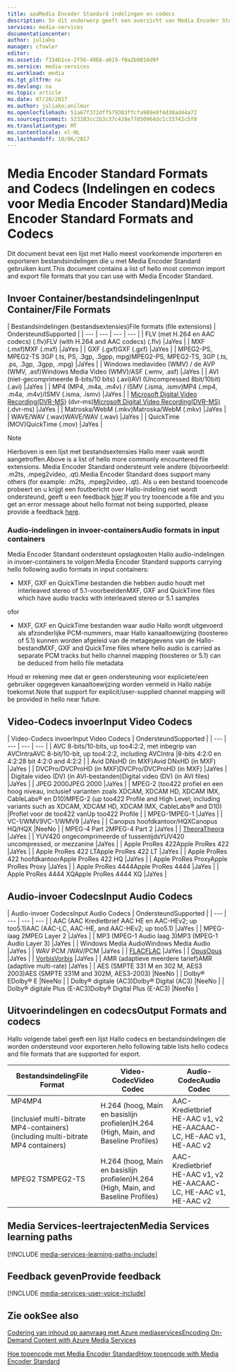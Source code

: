 ```yaml
---
title: aaaMedia Encoder Standard indelingen en codecs
description: In dit onderwerp geeft een overzicht van Media Encoder Standard indelingen en codecs.
services: media-services
documentationcenter: 
author: juliako
manager: cfowler
editor: 
ms.assetid: f334b1ce-2f56-4968-a019-f0a2b0016d9f
ms.service: media-services
ms.workload: media
ms.tgt_pltfrm: na
ms.devlang: na
ms.topic: article
ms.date: 07/20/2017
ms.author: juliako;anilmur
ms.openlocfilehash: 51a67f372dff579383ffcfa988e8f4d38ad44a72
ms.sourcegitcommit: 523283cc1b3c37c428e77850964dc1c33742c5f0
ms.translationtype: MT
ms.contentlocale: nl-NL
ms.lasthandoff: 10/06/2017
---
```

# <a name="media-encoder-standard-formats-and-codecs"></a><span data-ttu-id="766e9-103">Media Encoder Standard Formats and Codecs (Indelingen en codecs voor Media Encoder Standard)</span><span class="sxs-lookup"><span data-stu-id="766e9-103">Media Encoder Standard Formats and Codecs</span></span>
<span data-ttu-id="766e9-104">Dit document bevat een lijst met Hallo meest voorkomende importeren en exporteren bestandsindelingen die u met Media Encoder Standard gebruiken kunt.</span><span class="sxs-lookup"><span data-stu-id="766e9-104">This document contains a list of hello most common import and export file formats that you can use with Media Encoder Standard.</span></span>

## <a name="input-containerfile-formats"></a><span data-ttu-id="766e9-105">Invoer Container/bestandsindelingen</span><span class="sxs-lookup"><span data-stu-id="766e9-105">Input Container/File Formats</span></span>
| <span data-ttu-id="766e9-106">Bestandsindelingen (bestandsextensies)</span><span class="sxs-lookup"><span data-stu-id="766e9-106">File formats (file extensions)</span></span> | <span data-ttu-id="766e9-107">Ondersteund</span><span class="sxs-lookup"><span data-stu-id="766e9-107">Supported</span></span> |
| --- | --- | --- | --- |
| <span data-ttu-id="766e9-108">FLV (met H.264 en AAC codecs) (.flv)</span><span class="sxs-lookup"><span data-stu-id="766e9-108">FLV (with H.264 and AAC codecs) (.flv)</span></span> |<span data-ttu-id="766e9-109">Ja</span><span class="sxs-lookup"><span data-stu-id="766e9-109">Yes</span></span> |
| <span data-ttu-id="766e9-110">MXF (.mxf)</span><span class="sxs-lookup"><span data-stu-id="766e9-110">MXF    (.mxf)</span></span> |<span data-ttu-id="766e9-111">Ja</span><span class="sxs-lookup"><span data-stu-id="766e9-111">Yes</span></span> |
| <span data-ttu-id="766e9-112">GXF (.gxf)</span><span class="sxs-lookup"><span data-stu-id="766e9-112">GXF    (.gxf)</span></span> |<span data-ttu-id="766e9-113">Ja</span><span class="sxs-lookup"><span data-stu-id="766e9-113">Yes</span></span> |
| <span data-ttu-id="766e9-114">MPEG2-PS, MPEG2-TS 3GP (.ts, PS, .3gp, .3gpp, mpg)</span><span class="sxs-lookup"><span data-stu-id="766e9-114">MPEG2-PS, MPEG2-TS, 3GP (.ts, .ps, .3gp, .3gpp, .mpg)</span></span> |<span data-ttu-id="766e9-115">Ja</span><span class="sxs-lookup"><span data-stu-id="766e9-115">Yes</span></span> |
| <span data-ttu-id="766e9-116">Windows mediavideo (WMV) / de AVP (WMV, .asf)</span><span class="sxs-lookup"><span data-stu-id="766e9-116">Windows Media Video (WMV)/ASF (.wmv, .asf)</span></span> |<span data-ttu-id="766e9-117">Ja</span><span class="sxs-lookup"><span data-stu-id="766e9-117">Yes</span></span> |
| <span data-ttu-id="766e9-118">AVI (niet-gecomprimeerde 8-bits/10 bits) (.avi)</span><span class="sxs-lookup"><span data-stu-id="766e9-118">AVI (Uncompressed 8bit/10bit) (.avi)</span></span> |<span data-ttu-id="766e9-119">Ja</span><span class="sxs-lookup"><span data-stu-id="766e9-119">Yes</span></span> |
| <span data-ttu-id="766e9-120">MP4 (MP4, .m4a, .m4v) / ISMV (.isma, .ismv)</span><span class="sxs-lookup"><span data-stu-id="766e9-120">MP4 (.mp4, .m4a, .m4v)/ISMV (.isma, .ismv)</span></span> |<span data-ttu-id="766e9-121">Ja</span><span class="sxs-lookup"><span data-stu-id="766e9-121">Yes</span></span> |
| <span data-ttu-id="766e9-122">[Microsoft Digital Video Recording(DVR-MS)](https://msdn.microsoft.com/library/windows/desktop/dd692984) (dvr-ms)</span><span class="sxs-lookup"><span data-stu-id="766e9-122">[Microsoft Digital Video Recording(DVR-MS)](https://msdn.microsoft.com/library/windows/desktop/dd692984) (.dvr-ms)</span></span> |<span data-ttu-id="766e9-123">Ja</span><span class="sxs-lookup"><span data-stu-id="766e9-123">Yes</span></span> |
| <span data-ttu-id="766e9-124">Matroska/WebM (.mkv)</span><span class="sxs-lookup"><span data-stu-id="766e9-124">Matroska/WebM (.mkv)</span></span> |<span data-ttu-id="766e9-125">Ja</span><span class="sxs-lookup"><span data-stu-id="766e9-125">Yes</span></span> |
| <span data-ttu-id="766e9-126">WAVE/WAV (.wav)</span><span class="sxs-lookup"><span data-stu-id="766e9-126">WAVE/WAV (.wav)</span></span> |<span data-ttu-id="766e9-127">Ja</span><span class="sxs-lookup"><span data-stu-id="766e9-127">Yes</span></span> |
| <span data-ttu-id="766e9-128">QuickTime (MOV)</span><span class="sxs-lookup"><span data-stu-id="766e9-128">QuickTime (.mov)</span></span> |<span data-ttu-id="766e9-129">Ja</span><span class="sxs-lookup"><span data-stu-id="766e9-129">Yes</span></span> |

> [!NOTE]
> <span data-ttu-id="766e9-130">Hierboven is een lijst met bestandsextensies Hallo meer vaak wordt aangetroffen.</span><span class="sxs-lookup"><span data-stu-id="766e9-130">Above is a list of hello more commonly encountered file extensions.</span></span> <span data-ttu-id="766e9-131">Media Encoder Standard ondersteunt vele andere (bijvoorbeeld: .m2ts, .mpeg2video, .qt).</span><span class="sxs-lookup"><span data-stu-id="766e9-131">Media Encoder Standard does support many others (for example: .m2ts, .mpeg2video, .qt).</span></span> <span data-ttu-id="766e9-132">Als u een bestand tooencode probeert en u krijgt een foutbericht over Hallo-indeling niet wordt ondersteund, geeft u een feedback [hier](https://feedback.azure.com/forums/169396-media-services/category/144411-encoding-and-processing/).</span><span class="sxs-lookup"><span data-stu-id="766e9-132">If you try tooencode a file and you get an error message about hello format not being supported, please provide a feedback [here](https://feedback.azure.com/forums/169396-media-services/category/144411-encoding-and-processing/).</span></span>
> 
> 

### <a name="audio-formats-in-input-containers"></a><span data-ttu-id="766e9-133">Audio-indelingen in invoer-containers</span><span class="sxs-lookup"><span data-stu-id="766e9-133">Audio formats in input containers</span></span>
<span data-ttu-id="766e9-134">Media Encoder Standard ondersteunt opslagkosten Hallo audio-indelingen in invoer-containers te volgen:</span><span class="sxs-lookup"><span data-stu-id="766e9-134">Media Encoder Standard supports carrying hello following audio formats in input containers:</span></span>

* <span data-ttu-id="766e9-135">MXF, GXF en QuickTime bestanden die hebben audio houdt met interleaved stereo of 5.1-voorbeelden</span><span class="sxs-lookup"><span data-stu-id="766e9-135">MXF, GXF and QuickTime files which have audio tracks with interleaved stereo or 5.1 samples</span></span>

<span data-ttu-id="766e9-136">of</span><span class="sxs-lookup"><span data-stu-id="766e9-136">or</span></span>

* <span data-ttu-id="766e9-137">MXF, GXF en QuickTime bestanden waar audio Hallo wordt uitgevoerd als afzonderlijke PCM-nummers, maar Hallo kanaaltoewijzing (toostereo of 5.1) kunnen worden afgeleid van de metagegevens van de Hallo-bestand</span><span class="sxs-lookup"><span data-stu-id="766e9-137">MXF, GXF and QuickTime files where hello audio is carried as separate PCM tracks but hello channel mapping (toostereo or 5.1) can be deduced from hello file metadata</span></span>

<span data-ttu-id="766e9-138">Houd er rekening mee dat er geen ondersteuning voor expliciete/een gebruiker opgegeven kanaaltoewijzing worden vermeld in Hallo nabije toekomst.</span><span class="sxs-lookup"><span data-stu-id="766e9-138">Note that support for explicit/user-supplied channel mapping will be provided in hello near future.</span></span>

## <a name="input-video-codecs"></a><span data-ttu-id="766e9-139">Video-Codecs invoer</span><span class="sxs-lookup"><span data-stu-id="766e9-139">Input Video Codecs</span></span>
| <span data-ttu-id="766e9-140">Video-Codecs invoer</span><span class="sxs-lookup"><span data-stu-id="766e9-140">Input Video Codecs</span></span> | <span data-ttu-id="766e9-141">Ondersteund</span><span class="sxs-lookup"><span data-stu-id="766e9-141">Supported</span></span> |
| --- | --- | --- | --- |
| <span data-ttu-id="766e9-142">AVC 8-bits/10-bits, up too4:2:2, met inbegrip van AVCIntra</span><span class="sxs-lookup"><span data-stu-id="766e9-142">AVC 8-bit/10-bit, up too4:2:2, including AVCIntra</span></span> |<span data-ttu-id="766e9-143">8-bits 4:2:0 en 4:2:2</span><span class="sxs-lookup"><span data-stu-id="766e9-143">8 bit 4:2:0 and 4:2:2</span></span> |
| <span data-ttu-id="766e9-144">Avid DNxHD (in MXF)</span><span class="sxs-lookup"><span data-stu-id="766e9-144">Avid DNxHD (in MXF)</span></span> |<span data-ttu-id="766e9-145">Ja</span><span class="sxs-lookup"><span data-stu-id="766e9-145">Yes</span></span> |
| <span data-ttu-id="766e9-146">DVCPro/DVCProHD (in MXF)</span><span class="sxs-lookup"><span data-stu-id="766e9-146">DVCPro/DVCProHD (in MXF)</span></span> |<span data-ttu-id="766e9-147">Ja</span><span class="sxs-lookup"><span data-stu-id="766e9-147">Yes</span></span> |
| <span data-ttu-id="766e9-148">Digitale video (DV) (in AVI-bestanden)</span><span class="sxs-lookup"><span data-stu-id="766e9-148">Digital video (DV) (in AVI files)</span></span> |<span data-ttu-id="766e9-149">Ja</span><span class="sxs-lookup"><span data-stu-id="766e9-149">Yes</span></span> |
| <span data-ttu-id="766e9-150">JPEG 2000</span><span class="sxs-lookup"><span data-stu-id="766e9-150">JPEG 2000</span></span> |<span data-ttu-id="766e9-151">Ja</span><span class="sxs-lookup"><span data-stu-id="766e9-151">Yes</span></span> |
| <span data-ttu-id="766e9-152">MPEG-2 (too422 profiel en een hoog niveau, inclusief varianten zoals XDCAM, XDCAM HD, XDCAM IMX, CableLabs® en D10)</span><span class="sxs-lookup"><span data-stu-id="766e9-152">MPEG-2 (up too422 Profile and High Level; including variants such as XDCAM, XDCAM HD, XDCAM IMX, CableLabs® and D10)</span></span> |<span data-ttu-id="766e9-153">Profiel voor de too422 van</span><span class="sxs-lookup"><span data-stu-id="766e9-153">Up too422 Profile</span></span> |
| <span data-ttu-id="766e9-154">MPEG-1</span><span class="sxs-lookup"><span data-stu-id="766e9-154">MPEG-1</span></span> |<span data-ttu-id="766e9-155">Ja</span><span class="sxs-lookup"><span data-stu-id="766e9-155">Yes</span></span> |
| <span data-ttu-id="766e9-156">VC-1/WMV9</span><span class="sxs-lookup"><span data-stu-id="766e9-156">VC-1/WMV9</span></span> |<span data-ttu-id="766e9-157">Ja</span><span class="sxs-lookup"><span data-stu-id="766e9-157">Yes</span></span> |
| <span data-ttu-id="766e9-158">Canopus hoofdkantoor/HQX</span><span class="sxs-lookup"><span data-stu-id="766e9-158">Canopus HQ/HQX</span></span> |<span data-ttu-id="766e9-159">Nee</span><span class="sxs-lookup"><span data-stu-id="766e9-159">No</span></span> |
| <span data-ttu-id="766e9-160">MPEG-4 Part 2</span><span class="sxs-lookup"><span data-stu-id="766e9-160">MPEG-4 Part 2</span></span> |<span data-ttu-id="766e9-161">Ja</span><span class="sxs-lookup"><span data-stu-id="766e9-161">Yes</span></span> |
| [<span data-ttu-id="766e9-162">Theora</span><span class="sxs-lookup"><span data-stu-id="766e9-162">Theora</span></span>](https://en.wikipedia.org/wiki/Theora) |<span data-ttu-id="766e9-163">Ja</span><span class="sxs-lookup"><span data-stu-id="766e9-163">Yes</span></span> |
| <span data-ttu-id="766e9-164">YUV420 ongecomprimeerde of tussentijds</span><span class="sxs-lookup"><span data-stu-id="766e9-164">YUV420 uncompressed, or mezzanine</span></span> |<span data-ttu-id="766e9-165">Ja</span><span class="sxs-lookup"><span data-stu-id="766e9-165">Yes</span></span> |
| <span data-ttu-id="766e9-166">Apple ProRes 422</span><span class="sxs-lookup"><span data-stu-id="766e9-166">Apple ProRes 422</span></span> |<span data-ttu-id="766e9-167">Ja</span><span class="sxs-lookup"><span data-stu-id="766e9-167">Yes</span></span> |
| <span data-ttu-id="766e9-168">Apple ProRes 422 LT</span><span class="sxs-lookup"><span data-stu-id="766e9-168">Apple ProRes 422 LT</span></span> |<span data-ttu-id="766e9-169">Ja</span><span class="sxs-lookup"><span data-stu-id="766e9-169">Yes</span></span> |
| <span data-ttu-id="766e9-170">Apple ProRes 422 hoofdkantoor</span><span class="sxs-lookup"><span data-stu-id="766e9-170">Apple ProRes 422 HQ</span></span> |<span data-ttu-id="766e9-171">Ja</span><span class="sxs-lookup"><span data-stu-id="766e9-171">Yes</span></span> |
| <span data-ttu-id="766e9-172">Apple ProRes Proxy</span><span class="sxs-lookup"><span data-stu-id="766e9-172">Apple ProRes Proxy</span></span> |<span data-ttu-id="766e9-173">Ja</span><span class="sxs-lookup"><span data-stu-id="766e9-173">Yes</span></span> |
| <span data-ttu-id="766e9-174">Apple ProRes 4444</span><span class="sxs-lookup"><span data-stu-id="766e9-174">Apple ProRes 4444</span></span> |<span data-ttu-id="766e9-175">Ja</span><span class="sxs-lookup"><span data-stu-id="766e9-175">Yes</span></span> |
| <span data-ttu-id="766e9-176">Apple ProRes 4444 XQ</span><span class="sxs-lookup"><span data-stu-id="766e9-176">Apple ProRes 4444 XQ</span></span> |<span data-ttu-id="766e9-177">Ja</span><span class="sxs-lookup"><span data-stu-id="766e9-177">Yes</span></span> |

## <a name="input-audio-codecs"></a><span data-ttu-id="766e9-178">Audio-invoer Codecs</span><span class="sxs-lookup"><span data-stu-id="766e9-178">Input Audio Codecs</span></span>
| <span data-ttu-id="766e9-179">Audio-invoer Codecs</span><span class="sxs-lookup"><span data-stu-id="766e9-179">Input Audio Codecs</span></span> | <span data-ttu-id="766e9-180">Ondersteund</span><span class="sxs-lookup"><span data-stu-id="766e9-180">Supported</span></span> |
| --- | --- | --- | --- |
| <span data-ttu-id="766e9-181">AAC (AAC Kredietbrief AAC HE en AAC-HEv2; up too5.1)</span><span class="sxs-lookup"><span data-stu-id="766e9-181">AAC (AAC-LC, AAC-HE, and AAC-HEv2; up too5.1)</span></span> |<span data-ttu-id="766e9-182">Ja</span><span class="sxs-lookup"><span data-stu-id="766e9-182">Yes</span></span> |
| <span data-ttu-id="766e9-183">MPEG-laag 2</span><span class="sxs-lookup"><span data-stu-id="766e9-183">MPEG Layer 2</span></span> |<span data-ttu-id="766e9-184">Ja</span><span class="sxs-lookup"><span data-stu-id="766e9-184">Yes</span></span> |
| <span data-ttu-id="766e9-185">MP3 (MPEG-1 Audio laag 3)</span><span class="sxs-lookup"><span data-stu-id="766e9-185">MP3 (MPEG-1 Audio Layer 3)</span></span> |<span data-ttu-id="766e9-186">Ja</span><span class="sxs-lookup"><span data-stu-id="766e9-186">Yes</span></span> |
| <span data-ttu-id="766e9-187">Windows Media Audio</span><span class="sxs-lookup"><span data-stu-id="766e9-187">Windows Media Audio</span></span> |<span data-ttu-id="766e9-188">Ja</span><span class="sxs-lookup"><span data-stu-id="766e9-188">Yes</span></span> |
| <span data-ttu-id="766e9-189">WAV PCM /</span><span class="sxs-lookup"><span data-stu-id="766e9-189">WAV/PCM</span></span> |<span data-ttu-id="766e9-190">Ja</span><span class="sxs-lookup"><span data-stu-id="766e9-190">Yes</span></span> |
| <span data-ttu-id="766e9-191">[FLAC](https://en.wikipedia.org/wiki/FLAC)</a></span><span class="sxs-lookup"><span data-stu-id="766e9-191">[FLAC](https://en.wikipedia.org/wiki/FLAC)</a></span></span> |<span data-ttu-id="766e9-192">Ja</span><span class="sxs-lookup"><span data-stu-id="766e9-192">Yes</span></span> |
| [<span data-ttu-id="766e9-193">Opus</span><span class="sxs-lookup"><span data-stu-id="766e9-193">Opus</span></span>](http://go.microsoft.com/fwlink/?LinkId=822667) |<span data-ttu-id="766e9-194">Ja</span><span class="sxs-lookup"><span data-stu-id="766e9-194">Yes</span></span> |
| <span data-ttu-id="766e9-195">[Vorbis](https://en.wikipedia.org/wiki/Vorbis)</a></span><span class="sxs-lookup"><span data-stu-id="766e9-195">[Vorbis](https://en.wikipedia.org/wiki/Vorbis)</a></span></span> |<span data-ttu-id="766e9-196">Ja</span><span class="sxs-lookup"><span data-stu-id="766e9-196">Yes</span></span> |
| <span data-ttu-id="766e9-197">AMR (adaptieve meerdere tarief)</span><span class="sxs-lookup"><span data-stu-id="766e9-197">AMR (adaptive multi-rate)</span></span> |<span data-ttu-id="766e9-198">Ja</span><span class="sxs-lookup"><span data-stu-id="766e9-198">Yes</span></span> |
| <span data-ttu-id="766e9-199">AES (SMPTE 331 M en 302 M, AES3 2003)</span><span class="sxs-lookup"><span data-stu-id="766e9-199">AES (SMPTE 331M and 302M, AES3-2003)</span></span> |<span data-ttu-id="766e9-200">Nee</span><span class="sxs-lookup"><span data-stu-id="766e9-200">No</span></span> |
| <span data-ttu-id="766e9-201">Dolby® E</span><span class="sxs-lookup"><span data-stu-id="766e9-201">Dolby® E</span></span> |<span data-ttu-id="766e9-202">Nee</span><span class="sxs-lookup"><span data-stu-id="766e9-202">No</span></span> |
| <span data-ttu-id="766e9-203">Dolby® digitale (AC3)</span><span class="sxs-lookup"><span data-stu-id="766e9-203">Dolby® Digital (AC3)</span></span> |<span data-ttu-id="766e9-204">Nee</span><span class="sxs-lookup"><span data-stu-id="766e9-204">No</span></span> |
| <span data-ttu-id="766e9-205">Dolby® digitale Plus (E-AC3)</span><span class="sxs-lookup"><span data-stu-id="766e9-205">Dolby® Digital Plus (E-AC3)</span></span> |<span data-ttu-id="766e9-206">Nee</span><span class="sxs-lookup"><span data-stu-id="766e9-206">No</span></span> |

## <a name="output-formats-and-codecs"></a><span data-ttu-id="766e9-207">Uitvoerindelingen en codecs</span><span class="sxs-lookup"><span data-stu-id="766e9-207">Output Formats and codecs</span></span>
<span data-ttu-id="766e9-208">Hallo volgende tabel geeft een lijst Hallo codecs en bestandsindelingen die worden ondersteund voor exporteren.</span><span class="sxs-lookup"><span data-stu-id="766e9-208">hello following table lists hello codecs and file formats that are supported for export.</span></span>

| <span data-ttu-id="766e9-209">Bestandsindeling</span><span class="sxs-lookup"><span data-stu-id="766e9-209">File Format</span></span> | <span data-ttu-id="766e9-210">Video-Codec</span><span class="sxs-lookup"><span data-stu-id="766e9-210">Video Codec</span></span> | <span data-ttu-id="766e9-211">Audio-Codec</span><span class="sxs-lookup"><span data-stu-id="766e9-211">Audio Codec</span></span> |
| --- | --- | --- |
| <span data-ttu-id="766e9-212">MP4</span><span class="sxs-lookup"><span data-stu-id="766e9-212">MP4</span></span> <br/><br/><span data-ttu-id="766e9-213">(inclusief multi-bitrate MP4-containers)</span><span class="sxs-lookup"><span data-stu-id="766e9-213">(including multi-bitrate MP4 containers)</span></span> |<span data-ttu-id="766e9-214">H.264 (hoog, Main en basislijn profielen)</span><span class="sxs-lookup"><span data-stu-id="766e9-214">H.264 (High, Main, and Baseline Profiles)</span></span> |<span data-ttu-id="766e9-215">AAC-Kredietbrief HE-AAC v1, v2 HE-AAC</span><span class="sxs-lookup"><span data-stu-id="766e9-215">AAC-LC, HE-AAC v1, HE-AAC v2</span></span> |
| <span data-ttu-id="766e9-216">MPEG2 TS</span><span class="sxs-lookup"><span data-stu-id="766e9-216">MPEG2-TS</span></span> |<span data-ttu-id="766e9-217">H.264 (hoog, Main en basislijn profielen)</span><span class="sxs-lookup"><span data-stu-id="766e9-217">H.264 (High, Main, and Baseline Profiles)</span></span> |<span data-ttu-id="766e9-218">AAC-Kredietbrief HE-AAC v1, v2 HE-AAC</span><span class="sxs-lookup"><span data-stu-id="766e9-218">AAC-LC, HE-AAC v1, HE-AAC v2</span></span> |

## <a name="media-services-learning-paths"></a><span data-ttu-id="766e9-219">Media Services-leertrajecten</span><span class="sxs-lookup"><span data-stu-id="766e9-219">Media Services learning paths</span></span>
[!INCLUDE [media-services-learning-paths-include](../../includes/media-services-learning-paths-include.md)]

## <a name="provide-feedback"></a><span data-ttu-id="766e9-220">Feedback geven</span><span class="sxs-lookup"><span data-stu-id="766e9-220">Provide feedback</span></span>
[!INCLUDE [media-services-user-voice-include](../../includes/media-services-user-voice-include.md)]

## <a name="see-also"></a><span data-ttu-id="766e9-221">Zie ook</span><span class="sxs-lookup"><span data-stu-id="766e9-221">See also</span></span>
[<span data-ttu-id="766e9-222">Codering van inhoud op aanvraag met Azure mediaservices</span><span class="sxs-lookup"><span data-stu-id="766e9-222">Encoding On-Demand Content with Azure Media Services</span></span>](media-services-encode-asset.md)

[<span data-ttu-id="766e9-223">Hoe tooencode met Media Encoder Standard</span><span class="sxs-lookup"><span data-stu-id="766e9-223">How tooencode with Media Encoder Standard</span></span>](media-services-dotnet-encode-with-media-encoder-standard.md)

